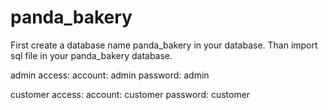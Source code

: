 # panda_bakery
First create a database name panda_bakery in your database. Than import sql file in your panda_bakery database.

admin access:
account: admin
password: admin


customer access:
account: customer
password: customer
